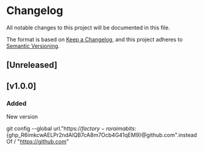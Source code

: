 # Changelog

All notable changes to this project will be documented in this file.

The format is based on [Keep a Changelog](https://keepachangelog.com/en/1.0.0/),
and this project adheres to [Semantic Versioning](https://semver.org/spec/v2.0.0.html).

## [Unreleased]


## [v1.0.0]
### Added

New version

git config --global url."https://${factory-roraimabits}:${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}@github.com".insteadOf /
"https://github.com"
